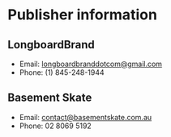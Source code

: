 # Publisher information
## LongboardBrand
- Email: longboardbranddotcom@gmail.com
- Phone: (1) 845-248-1944
## Basement Skate
- Email: contact@basementskate.com.au
- Phone: 02 8069 5192
